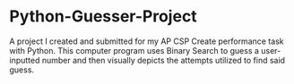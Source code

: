 # Python-Guesser-Project
A project I created and submitted for my AP CSP Create performance task with Python. This computer program uses Binary Search
to guess a user-inputted number and then visually depicts the attempts utilized to find said guess.
